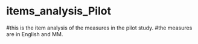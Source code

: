 # items_analysis_Pilot
#this is the item analysis of the measures in the pilot study.
#the measures are in English and MM.
